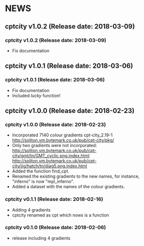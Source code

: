 NEWS
===========

## cptcity v1.0.2 (Release date: 2018-03-09)

### cptcity v1.0.2 (Release date: 2018-03-09)

- Fix documentation

## cptcity v1.0.1 (Release date: 2018-03-06)

### cptcity v1.0.1 (Release date: 2018-03-06)

- Fix documentation
- Included *lucky* function!

## cptcity v1.0.0 (Release date: 2018-02-23)

### cptcity v1.0.0 (Release date: 2018-02-23)

- Incorporated 7140 colour gradients cpt-city_2.19-1 http://soliton.vm.bytemark.co.uk/pub/cpt-city/pkg/
- Only two gradients were not incorporated: http://soliton.vm.bytemark.co.uk/pub/cpt-city/gmt/tn/GMT_cyclic.png.index.html
 http://soliton.vm.bytemark.co.uk/pub/cpt-city/jjg/hatch/tn/diag5.png.index.html
- Added the function find_cpt.
- Renamed the existing gradients to the new names, for instance, "inferno" is
now "mpl_inferno".
- Added a dataset with the names of the colour gradients.

### cptcity v0.1.1 (Release date: 2018-02-16)

- Adding 4 gradients
- cptcity renamed as cpt which nows is a function

### cptcity v0.1.0 (Release date: 2018-02-06)

- release including 4 gradients

